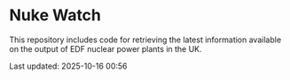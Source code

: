 # Nuke Watch

This repository includes code for retrieving the latest information available on the output of EDF nuclear power plants in the UK.

Last updated: 2025-10-16 00:56